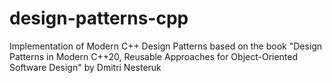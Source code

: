 # design-patterns-cpp
Implementation of Modern C++ Design Patterns based on the book "Design Patterns in Modern C++20, Reusable Approaches for Object-Oriented Software Design" by Dmitri Nesteruk
